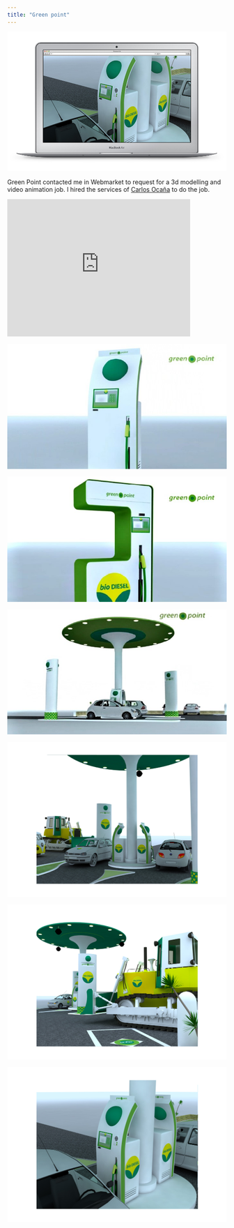 ```yaml
---
title: "Green point"
---
```


![](./images/1.jpg)

Green Point contacted me in Webmarket to request for a 3d modelling and video animation job. I hired the services of [Carlos Ocaña](http://www.4kreation.es/) to do the job.

<iframe width="420" height="315" src="https://www.youtube.com/embed/YaQCAnWam-k" frameborder="0" allowfullscreen></iframe>

![](./images/2.jpg)

![](./images/3.jpg)

![](./images/4.jpg)

![](./images/5.jpg)

![](./images/6.jpg)

![](./images/7.jpg)
